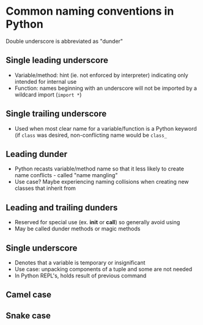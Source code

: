 # Common naming conventions in Python

Double underscore is abbreviated as "dunder"


## Single leading underscore
* Variable/method:  hint (ie. not enforced by interpreter) indicating only intended for internal use
* Function:  names beginning with an underscore will not be imported by a wildcard import (`import *`)


## Single trailing underscore
* Used when most clear name for a variable/function is a Python keyword  (if `class` was desired, non-conflicting name would be `class_`


## Leading dunder
* Python recasts variable/method name so that it less likely to create name conflicts - called "name mangling"
* Use case?  Maybe experiencing naming collisions when creating new classes that inherit from 


## Leading and trailing dunders
* Reserved for special use (ex. __init__ or __call__) so generally avoid using
* May be called dunder methods or magic methods


## Single underscore
* Denotes that a variable is temporary or insignificant
* Use case:  unpacking components of a tuple and some are not needed
* In Python REPL's, holds result of previous command





## Camel case

## Snake case
